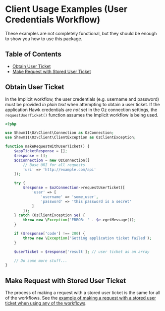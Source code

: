 Client Usage Examples (User Credentials Workflow)
=================================================

These examples are not completely functional, but they should be enough to show
you how to use this package.

Table of Contents
-----------------

- [Obtain User Ticket](#obtain-user-ticket)
- [Make Request with Stored User Ticket](#request-with-stored-user-ticket)

Obtain User Ticket
------------------

In the Implicit workflow, the user credentials (e.g. username and password) must
be provided _in plain text_ when attempting to obtain a user ticket.
If the application Hawk credentials are _not_ set in the Oz connection settings,
the `requestUserTicket()` function assumes the Implicit workflow is being used.

```php
<?php

use Shawm11\Oz\Client\Connection as OzConnection;
use Shawm11\Oz\Client\ClientException as OzClientException;

function makeRequestWithUserTicket() {
    $appTicketResponse = [];
    $response = [];
    $ozConnection = new OzConnection([
        // Base URI for all requests
		'uri' => 'http://example.com/api'
	]);

    try {
        $response = $ozConnection->requestUserTicket([
            'user' => [
                'username' => 'some_user',
                'password' => 'this password is a secret'
            ]
        ]);
    } catch (OzClientException $e) {
        throw new \Exception('ERROR: ' . $e->getMessage());
    }

    if ($response['code'] !== 200) {
        throw new \Exception('Getting application ticket failed');
    }

    $userTicket = $response['result']; // user ticket as an array

    // Do some more stuff...
}
```

Make Request with Stored User Ticket
------------------------------------

The process of making a request with a stored user ticket is the same for all of
the workflows. See the [example of making a request with a stored user ticket
when using any of the workflows](docs/usage-examples/all-workflows-client.md#make-request-with-stored-user-ticket).
